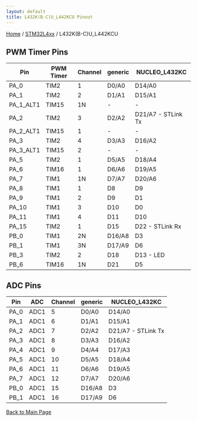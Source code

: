```yaml
---
layout: default
title: L432K(B-C)U_L442KCU Pinout
---
```


[Home](../../index.md) / [STM32L4xx](../index.md) / L432K(B-C)U_L442KCU

## PWM Timer Pins

| Pin | PWM Timer | Channel | generic | NUCLEO_L432KC |
| --- | --- | --- | --- | --- |
| PA_0 | TIM2 | 1 | D0/A0 | D14/A0 |
| PA_1 | TIM2 | 2 | D1/A1 | D15/A1 |
| PA_1_ALT1 | TIM15 | 1N | - | - |
| PA_2 | TIM2 | 3 | D2/A2 | D21/A7 - STLink Tx |
| PA_2_ALT1 | TIM15 | 1 | - | - |
| PA_3 | TIM2 | 4 | D3/A3 | D16/A2 |
| PA_3_ALT1 | TIM15 | 2 | - | - |
| PA_5 | TIM2 | 1 | D5/A5 | D18/A4 |
| PA_6 | TIM16 | 1 | D6/A6 | D19/A5 |
| PA_7 | TIM1 | 1N | D7/A7 | D20/A6 |
| PA_8 | TIM1 | 1 | D8 | D9 |
| PA_9 | TIM1 | 2 | D9 | D1 |
| PA_10 | TIM1 | 3 | D10 | D0 |
| PA_11 | TIM1 | 4 | D11 | D10 |
| PA_15 | TIM2 | 1 | D15 | D22 - STLink Rx |
| PB_0 | TIM1 | 2N | D16/A8 | D3 |
| PB_1 | TIM1 | 3N | D17/A9 | D6 |
| PB_3 | TIM2 | 2 | D18 | D13 - LED |
| PB_6 | TIM16 | 1N | D21 | D5 |


## ADC Pins

| Pin | ADC | Channel | generic | NUCLEO_L432KC |
| --- | --- | --- | --- | --- |
| PA_0 | ADC1 | 5 | D0/A0 | D14/A0 |
| PA_1 | ADC1 | 6 | D1/A1 | D15/A1 |
| PA_2 | ADC1 | 7 | D2/A2 | D21/A7 - STLink Tx |
| PA_3 | ADC1 | 8 | D3/A3 | D16/A2 |
| PA_4 | ADC1 | 9 | D4/A4 | D17/A3 |
| PA_5 | ADC1 | 10 | D5/A5 | D18/A4 |
| PA_6 | ADC1 | 11 | D6/A6 | D19/A5 |
| PA_7 | ADC1 | 12 | D7/A7 | D20/A6 |
| PB_0 | ADC1 | 15 | D16/A8 | D3 |
| PB_1 | ADC1 | 16 | D17/A9 | D6 |


[Back to Main Page](../../index.md)